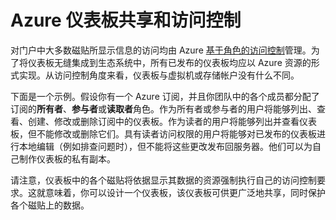 <properties
	pageTitle="Azure 仪表板共享和访问控制 | Azure"
	description="了解如何管理 Azure 仪表板的共享和访问控制。"
	services="azure-resource-manager,azure-portal"
    	keywords="门户,共享,访问"
	documentationCenter=""
	authors="adamabdelhamed"
	manager="dend"
	editor="dend"/>

<tags
	ms.service="azure-resource-manager"
	ms.date="03/28/2016"
	wacn.date="07/18/2016"/>
    
# Azure 仪表板共享和访问控制

对门户中大多数磁贴所显示信息的访问均由 Azure [基于角色的访问控制](/documentation/articles/role-based-access-control-configure/)管理。为了将仪表板无缝集成到生态系统中，所有已发布的仪表板均应以 Azure 资源的形式实现。从访问控制角度来看，仪表板与虚拟机或存储帐户没有什么不同。

下面是一个示例。假设你有一个 Azure 订阅，并且你团队中的各个成员都分配了订阅的**所有者**、**参与者**或**读取者**角色。作为所有者或参与者的用户将能够列出、查看、创建、修改或删除订阅中的仪表板。作为读者的用户将能够列出并查看仪表板，但不能修改或删除它们。具有读者访问权限的用户将能够对已发布的仪表板进行本地编辑（例如排查问题时），但不能将这些更改发布回服务器。他们可以为自己制作仪表板的私有副本。

请注意，仪表板中的各个磁贴将依据显示其数据的资源强制执行自己的访问控制要求。这就意味着，你可以设计一个仪表板，该仪表板可供更广泛地共享，同时保护各个磁贴上的数据。

<!---HONumber=Mooncake_0711_2016-->
